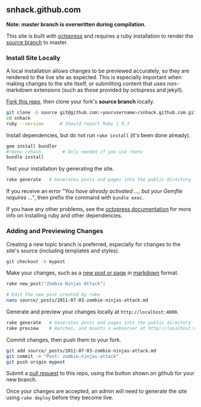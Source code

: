 ## snhack.github.com

__Note:  master branch is overwritten during compilation.__

This site is built with [octopress] and requires a ruby installation to render
the [source branch] to master.

[octopress]: http://octopress.org/docs
[octopress documentation]: http://octopress.org/docs/setup/
[source branch]: https://github.com/snhack/snhack.github.com/tree/source
[fork this repo]: https://help.github.com/articles/fork-a-repo
[pull request]: https://help.github.com/articles/using-pull-requests


### Install Site Locally

A local installation allows changes to be previewed accurately, so they are rendered to
the live site as expected.  This is especially important when making changes to the site
itself, or submitting content that uses non-markdown extensions (such as those provided
by octopress and jekyll).

[Fork this repo], then clone your fork's **source branch** locally.

```sh
git clone -b source git@github.com:<yourusername>/snhack.github.com.git snhack
cd snhack
ruby --version      # Should report Ruby 1.9.3
```

Install dependencies, but do not run `rake install` (it's been done already).

```sh
gem install bundler
#rbenv rehash        # Only needed if you use rbenv
bundle install
```

Test your installation by generating the site.

```sh
rake generate   # Generates posts and pages into the public directory
```

If you receive an error *"You have already activated ..., but your Gemfile requires ..."*,
then prefix the command with `bundle exec`.

If you have any other problems, see the [octopress documentation] for more info on
installing ruby and other dependencies.



### Adding and Previewing Changes

Creating a new topic branch is preferred, especially for changes to the site's
source (including templates and styles).

```sh
git checkout -b mypost
```

Make your changes, such as a [new post or page] in [markdown] format.

```sh
rake new_post["Zombie Ninjas Attack"]

# Edit the new post created by rake
nano source/_posts/2011-07-03-zombie-ninjas-attack.md
```

[new post or page]: http://octopress.org/docs/blogging
[markdown]: http://daringfireball.net/projects/markdown/dingus


Generate and preview your changes locally at `http://localhost:4000`.

```sh
rake generate   # Generates posts and pages into the public directory
rake preview	# Watches, and mounts a webserver at http://localhost:4000
```

Commit changes, then push them to your fork.

```sh
git add source/_posts/2011-07-03-zombie-ninjas-attack.md
git commit -m "Post: zombie-ninjas-attack"
git push origin mypost
```

Submit a [pull request] to this repo, using the button shown on github for your new
branch.

Once your changes are accepted, an admin will need to generate the site
using `rake deploy` before they become live.
